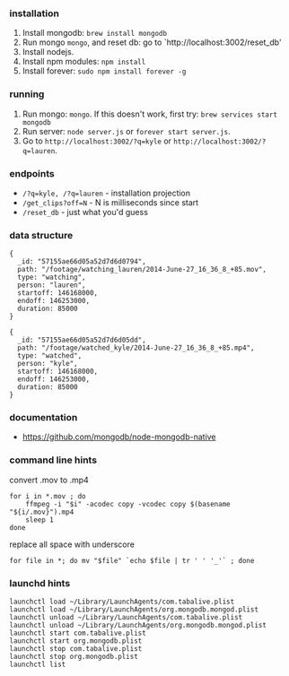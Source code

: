 ### installation

1. Install mongodb: `brew install mongodb`
2. Run mongo `mongo`, and reset db: go to `http://localhost:3002/reset_db'
3. Install nodejs.
4. Install npm modules: `npm install`
5. Install forever: `sudo npm install forever -g`

### running

1. Run mongo: `mongo`. If this doesn't work, first try: `brew services start mongodb` 
2. Run server: `node server.js` or `forever start server.js`.
3. Go to `http://localhost:3002/?q=kyle` or `http://localhost:3002/?q=lauren`.

### endpoints
* `/?q=kyle, /?q=lauren` - installation projection
* `/get_clips?off=N` - N is milliseconds since start
* `/reset_db` - just what you'd guess

### data structure
```
{
  _id: "57155ae66d05a52d7d6d0794",
  path: "/footage/watching_lauren/2014-June-27_16_36_8_+85.mov",
  type: "watching",
  person: "lauren",
  startoff: 146168000,
  endoff: 146253000,
  duration: 85000
}

{
  _id: "57155ae66d05a52d7d6d05dd",
  path: "/footage/watched_kyle/2014-June-27_16_36_8_+85.mp4",
  type: "watched",
  person: "kyle",
  startoff: 146168000,
  endoff: 146253000,
  duration: 85000
}
```

### documentation

* https://github.com/mongodb/node-mongodb-native



### command line hints

convert .mov to .mp4
```
for i in *.mov ; do 
    ffmpeg -i "$i" -acodec copy -vcodec copy $(basename "${i/.mov}").mp4 
    sleep 1
done
```

replace all space with underscore
```
for file in *; do mv "$file" `echo $file | tr ' ' '_'` ; done
```


### launchd hints

```
launchctl load ~/Library/LaunchAgents/com.tabalive.plist
launchctl load ~/Library/LaunchAgents/org.mongodb.mongod.plist
launchctl unload ~/Library/LaunchAgents/com.tabalive.plist
launchctl unload ~/Library/LaunchAgents/org.mongodb.mongod.plist
launchctl start com.tabalive.plist
launchctl start org.mongodb.plist
launchctl stop com.tabalive.plist
launchctl stop org.mongodb.plist
launchctl list
```